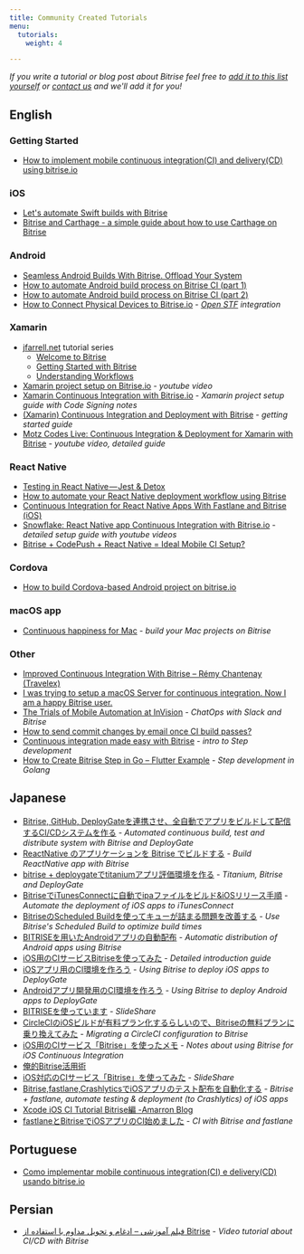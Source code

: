 ```yaml
---
title: Community Created Tutorials
menu:
  tutorials:
    weight: 4

---
```

_If you write a tutorial or blog post about Bitrise feel free to_
[_add it to this list yourself_](https://github.com/bitrise-io/devcenter/edit/master/docs/tutorials/community-created.md)
_or_ [_contact us_](https://www.bitrise.io/contact) _and we'll add it for you!_

## English

### Getting Started

* [How to implement mobile continuous integration(CI) and delivery(CD) using bitrise.io](https://medium.com/@feliperfmarques/how-to-implement-mobile-continuous-integration-ci-and-delivery-cd-using-bitrise-io-eb7866dfc641)

### iOS

* [Let's automate Swift builds with Bitrise](https://medium.com/@erkekin/lets-automate-swift-builds-with-bitrise-47225d547c98)
* [Bitrise and Carthage - a simple guide about how to use Carthage on Bitrise](http://blog.ricardopereira.eu/2015/07/10/EN-bitrise-and-carthage/)

### Android

* [Seamless Android Builds With Bitrise. Offload Your System](http://myhexaville.com/2017/10/18/seamless-android-builds-with-bitrise/)
* [How to automate Android build process on Bitrise CI (part 1)](https://medium.com/@hesam.kamalan/how-to-automate-android-build-process-on-bitrise-ci-71ae3a94362e)
* [How to automate Android build process on Bitrise CI (part 2)](https://medium.com/@hesam.kamalan/how-to-automate-android-build-process-on-bitrise-ci-part-2-b3f8124c29ee)
* [How to Connect Physical Devices to Bitrise.io](https://www.thedroidsonroids.com/blog/how-to-connect-physical-devices-to-bitrise-io) - [_Open STF_](https://openstf.io) _integration_

### Xamarin

* [jfarrell.net](https://jfarrell.net) tutorial series
  * [Welcome to Bitrise](https://jfarrell.net/2016/09/05/welcome-to-bitrise/)
  * [Getting Started with Bitrise](https://jfarrell.net/2016/09/06/getting-started-with-bitrise/)
  * [Understanding Workflows](https://jfarrell.net/2016/09/11/understanding-workflows/)
* [Xamarin project setup on Bitrise.io](https://www.youtube.com/watch?v=ChX0TQzOd8c) - _youtube video_
* [Xamarin Continuous Integration with Bitrise.io](http://codingwithcookie.com/2016/05/xamarin-continuous-integration-with-bitrise-io/) - _Xamarin project setup guide with Code Signing notes_
* [(Xamarin) Continuous Integration and Deployment with Bitrise](http://blog.cayas.de/continuous-integration-and-deployment-with-bitrise) - _getting started guide_
* [Motz Codes Live: Continuous Integration & Deployment for Xamarin with Bitrise](https://www.youtube.com/watch?v=1UeNajpjIXY) - _youtube video, detailed guide_

### React Native

* [Testing in React Native — Jest & Detox](https://pillow.codes/testing-in-react-native-jest-detox-d7b3b79a166a)
* [How to automate your React Native deployment workflow using Bitrise](https://logbook.hanno.co/bitrise-deployment-workflow-react-native/)
* [Continuous Integration for React Native Apps With Fastlane and Bitrise (iOS)](http://blog.thebakery.io/continuous-integration-for-react-native-applications-with-fastlane-and-bitrise-ios-version/)
* [Snowflake: React Native app Continuous Integration with Bitrise.io](https://github.com/bartonhammond/snowflake/#continuous-integration) - _detailed setup guide with youtube videos_
* [Bitrise + CodePush + React Native = Ideal Mobile CI Setup?](https://medium.com/@mthakkar_/bitrise-codepush-react-native-ideal-mobile-ci-setup-6283b86146c)

### Cordova

* [How to build Cordova-based Android project on bitrise.io](http://vgaidarji.github.io/blog/2016/02/27/how-to-build-cordova-based-android-project-on-bitrise-io/)

### macOS app

* [Continuous happiness for Mac](https://blog.alltheflow.com/continuous-happiness-for-mac/) - _build your Mac projects on Bitrise_

### Other

* [Improved Continuous Integration With Bitrise – Rémy Chantenay (Travelex)](https://medium.com/@remy.chantenay/bitrise-travelex-digital-f3388019bae)
* [I was trying to setup a macOS Server for continuous integration. Now I am a happy Bitrise user.](https://theswiftdev.com/2016/08/29/macos-xcode-build-server-tutorial/)
* [The Trials of Mobile Automation at InVision](http://engineering.invisionapp.com/post/trials-of-mobile-automation/) - _ChatOps with Slack and Bitrise_
* [How to send commit changes by email once CI build passes?](https://medium.com/@hesam.kamalan/how-to-send-commit-changes-by-email-once-ci-build-passes-dee13c67c195)
* [Continuous integration made easy with Bitrise](https://blog.alltheflow.com/continuous-integration-made-easy-with-bitrise/) - _intro to Step development_
* [How to Create Bitrise Step in Go – Flutter Example](https://www.thedroidsonroids.com/blog/how-to-create-bitrise-step-in-go-flutter-example) - _Step development in Golang_

## Japanese

* [Bitrise, GitHub, DeployGateを連携させ、全自動でアプリをビルドして配信するCI/CDシステムを作る](https://qiita.com/kyoro353/items/200d5b34b9f5805dd43a) - _Automated continuous build, test and distribute system with Bitrise and DeployGate_
* [ReactNative のアプリケーションを Bitrise でビルドする](http://qiita.com/jtakahashi0604/items/5133358aa55a03137fbc) - _Build ReactNative app with Bitrise_
* [bitrise + deploygateでtitaniumアプリ評価環境を作る](http://qiita.com/imoans/items/aa6dec9392d2ed0b77cd) - _Titanium, Bitrise and DeployGate_
* [BitriseでiTunesConnectに自動でipaファイルをビルド&iOSリリース手順](http://qiita.com/narukun/items/960d71f6577146550b08) - _Automate the deployment of iOS apps to iTunesConnect_
* [BitriseのScheduled Buildを使ってキューが詰まる問題を改善する](http://qiita.com/shobyshoby/items/610aaa40b4a49498849c) - _Use Bitrise's Scheduled Build to optimize build times_
* [BITRISEを用いたAndroidアプリの自動配布](http://qiita.com/sjnya/items/6ac1c800f16a7f24201a) - _Automatic distribution of Android apps using Bitrise_
* [iOS用のCIサービスBitriseを使ってみた](http://qiita.com/keygx/items/ab6149476f43ec51eb5c) - _Detailed introduction guide_
* [iOSアプリ用のCI環境を作ろう](http://qiita.com/kou_hon/items/51dda72ad62c0c03a720) - _Using Bitrise to deploy iOS apps to DeployGate_
* [Androidアプリ開発用のCI環境を作ろう](http://qiita.com/kou_hon/items/fe80072a38dd8aa861af) - _Using Bitrise to deploy Android apps to DeployGate_
* [BITRISEを使っています](http://www.slideshare.net/kurikazu/bitrise-62409912) - _SlideShare_
* [CircleCIのiOSビルドが有料プラン化するらしいので、Bitriseの無料プランに乗り換えてみた](http://engineering.otobank.co.jp/entry/ios-build-switch-to-bitrise-from-circleci) - _Migrating a CircleCI configuration to Bitrise_
* [iOS用のCIサービス「Bitrise」を使ったメモ](http://blog.koogawa.com/entry/2016/01/31/110032) - _Notes about using Bitrise for iOS Continuous Integration_
* [俺的Bitrise活用術](http://yanma.hateblo.jp/entry/2016/03/15/104131)
* [iOS対応のCIサービス「Bitrise」を使ってみた](http://sssslide.com/www.slideshare.net/koogawa/ioscibitrise) - _SlideShare_
* [Bitrise,fastlane,CrashlyticsでiOSアプリのテスト配布を自動化する](http://techblog.lclco.com/entry/2016/05/09/192230) - _Bitrise + fastlane, automate testing & deployment (to Crashlytics) of iOS apps_
* [Xcode iOS CI Tutorial Bitrise編 -Amarron Blog](http://amarron.blog/detail.php?id=20170715)
* [fastlaneとBitriseでiOSアプリのCI始めました](http://blog.lisb.direct/entry/2017/07/20/100000) - _CI with Bitrise and fastlane_

## Portuguese

* [Como implementar mobile continuous integration(CI) e delivery(CD) usando bitrise.io](https://medium.com/@feliperfmarques/como-implementar-mobile-continuous-integration-ci-e-delivery-cd-usando-bitrise-io-c16007263deb)

## Persian

* [فیلم آموزشی – ادغام و تحویل مداوم با استفاده از Bitrise](http://www.kamalan.com/1395/05/%D9%81%DB%8C%D9%84%D9%85-%D8%A2%D9%85%D9%88%D8%B2%D8%B4%DB%8C-%D8%A7%D8%AF%D8%BA%D8%A7%D9%85-%D9%88-%D8%AA%D8%AD%D9%88%DB%8C%D9%84-%D9%85%D8%AF%D8%A7%D9%88%D9%85-%D8%A8%D8%A7-%D8%A7%D8%B3%D8%AA/) - _Video tutorial about CI/CD with Bitrise_